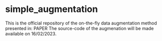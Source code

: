 # simple_augmentation

This is the official repository of the on-the-fly data augmentation method presented in: PAPER
The source-code of the augmenation will be made available on 16/02/2023. 

